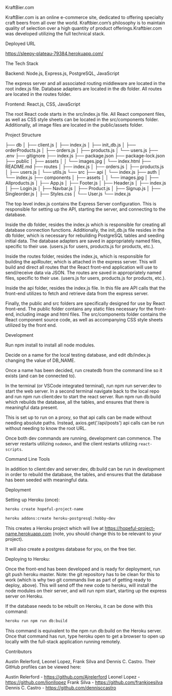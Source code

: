 KraftBier.com

KraftBier.com is an online e-commerce site, dedicated to offering specialty craft beers from all over the world. Kraftbier.com’s philosophy is to maintain quality of selection over a high quantity of product offerings.Kraftbier.com was developed utilizing the full technical stack.


Deployed URL

https://sleepy-plateau-79384.herokuapp.com/


The Tech Stack

Backend: Node.js, Express.js, PostgreSQL, JavaScript

The express server and all associated routing middleware are located in the root index.js file.  Database adapters are located in the db folder. All routes are located in the routes folder.

Frontend: React.js, CSS, JavaScript

The root React code starts in the src/index.js file. All React component files, as well as CSS style sheets can be located in the src/components folder. Additionally, all image files are located in the public/assets folder.


Project Structure

├── db
│   ├── client.js
│   ├── index.js
│   ├── init_db.js
│   ├── orderProducts.js
│   ├── orders.js
│   ├── products.js
│   └── users.js
├── .env
├── gitignore
├── index.js
├── package.json
├── package-lock.json
├── public
│   ├── assets
│   │   └── images.jpg
│   └── index.html
├── README.md
├── routes
│   ├── index.js
│   ├── orders.js
│   ├── products.js
│   ├── users.js
│   └── utils.js
└── src
    ├── api
    │   └── index.js
    ├── auth
    │   └── index.js
    ├── components
    │   ├── assets
    │   │   └── images.jpg
    │   ├── Allproducts.js
    │   ├── App.js
    │   ├── Footer.js
    │   ├── Header.js
    │   ├── index.js
    │   ├── Login.js
    │   ├── Navbar.js
    │   ├── Product.js
    │   ├── Signup.js
    │   ├── Singleorder.js
    │   ├── Styles.css
    │   └── User.js
    └── index.js

The top level index.js contains the Express Server configuration. This is responsible for setting up the API, starting the server, and connecting to the database.
 
Inside the db folder, resides the index.js which is responsible for creating all database connection functions. Additionally, the init_db.js file resides in the db folder, which is necessary for rebuilding PostgreSQL tables and seeding initial data. The database adapters are saved in appropriately named files, specific to their use. (users.js for users, products.js for products, etc.).
 
Inside the routes folder, resides the index.js, which is responsible for building the apiRouter, which is attached in the express server. This will build and direct all routes that the React front-end application will use to send/receive data via JSON. The routes are saved in appropriately named files, specific to their use. (users.js for users, products.js for products, etc.).
 
Inside the api folder, resides the index.js file. In this file are API calls that the front-end utilizes to fetch and retrieve data from the express server.
 
Finally, the public and src folders are specifically designed for use by React front-end. The public folder contains any static files necessary for the front-end, including image and html files. The src/components folder contains the React component source code, as well as accompanying CSS style sheets utilized by the front end.


Development

Run npm install to install all node modules.
 
Decide on a name for the local testing database, and edit db/index.js changing the value of DB_NAME.

Once a name has been decided, run createdb from the command line so it exists (and can be connected to).
 
In the terminal (or VSCode integrated terminal), run npm run server:dev to start the web server. In a second terminal navigate back to the local repo and run npm run client:dev to start the react server. Run npm run db:build which rebuilds the database, all the tables, and ensures that there is meaningful data present.

This is set up to run on a proxy, so that api calls can be made without needing absolute paths. Instead, axios.get('/api/posts') api calls can be run without needing to know the root URL.

Once both dev commands are running, development can commence. The server restarts utilizing `nodemon`, and the client restarts utilizing `react-scripts`.


Command Line Tools

In addition to client:dev and server:dev, db:build can be run in development in order to rebuild the database, the tables, and ensures that the database has been seeded with meaningful data.


Deployment 

Setting up Heroku (once):

```bash
heroku create hopeful-project-name

heroku addons:create heroku-postgresql:hobby-dev
```

This creates a Heroku project which will live at https://hopeful-project-name.herokuapp.com (note, you should change this to be relevant to your project).

It will also create a postgres database for you, on the free tier.

Deploying to Heroku:

Once the front-end has been developed and is ready for deployment, run git push heroku master. Note: the git repository has to be clean for this to work (which is why two git commands live as part of getting ready to deploy, above). This will send off the new code to heroku, will install the node modules on their server, and will run npm start, starting up the express server on Heroku.

If the database needs to be rebuilt on Heroku, it can be done with this command:

```bash
heroku run npm run db:build
```

This command is equivalent to the npm run db:build on the Heroku server. Once that command has run, type heroku open to get a browser to open up locally with the full-stack application running remotely.


Contributors

Austin Relerford, Leonel Lopez, Frank Silva and Dennis C. Castro. Their GitHub profiles can be viewed here:

Austin Relerford - https://github.com/Ajrelerford
Leonel Lopez - https://github.com/lionllopez
Frank Silva - https://github.com/frankjoesilva
Dennis C. Castro - https://github.com/dennisccastro

